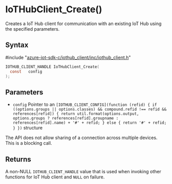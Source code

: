 # IoTHubClient_Create()

Creates a IoT Hub client for communication with an existing IoT Hub using the specified parameters.

## Syntax

\#include "[azure-iot-sdk-c/iothub_client/inc/iothub_client.h](../iot-c-ref-iothub-client-h.md)"  
```C
IOTHUB_CLIENT_HANDLE IoTHubClient_Create(
  const   config
);
```

## Parameters
* `config` Pointer to an `[IOTHUB_CLIENT_CONFIG](function (refid) {
      if ((options.groups || options.classes) && compound.refid !== refid && references[refid]) {
        return util.format(options.output, options.groups ? references[refid].groupname : references[refid].name) + '#' + refid;
      } else {
        return '#' + refid;
      }
    })` structure

The API does not allow sharing of a connection across multiple devices. This is a blocking call.

## Returns
A non-NULL `IOTHUB_CLIENT_HANDLE` value that is used when invoking other functions for IoT Hub client and `NULL` on failure.


